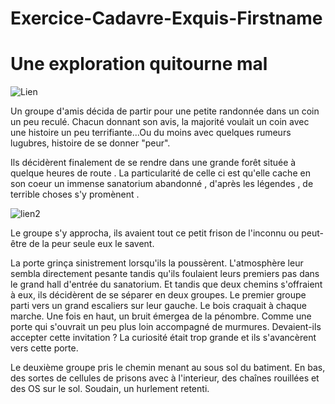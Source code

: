 # Exercice-Cadavre-Exquis-Firstname

# Une exploration quitourne mal

![Lien](https://m.media-amazon.com/images/I/31ZMME7yBQL._AC_.jpg)

Un groupe d'amis décida de partir pour une petite randonnée dans un coin un peu reculé. Chacun donnant son avis, la majorité voulait un coin avec une histoire un peu terrifiante...Ou du moins avec quelques rumeurs lugubres, histoire de se donner "peur".

Ils décidèrent finalement de se rendre dans une grande forêt située à quelque heures de route . La particularité de celle ci est qu'elle cache en son coeur un immense sanatorium abandonné , d'après les légendes , de terrible choses s'y promènent .

![lien2](https://urbexsession.com/wp-content/uploads/2013/10/sanatorium-nestor-pirotte-4-2.jpg)

Le groupe s'y approcha, ils avaient tout ce petit frison de l'inconnu ou peut-être de la peur seule eux le savent.

La porte grinça sinistrement lorsqu'ils la poussèrent. L'atmosphère leur sembla directement pesante tandis qu'ils foulaient leurs premiers pas dans le grand hall d'entrée du sanatorium. Et tandis que deux chemins s'offraient à eux, ils décidèrent de se séparer en deux groupes. Le premier groupe parti vers un grand escaliers sur leur gauche. Le bois craquait à chaque marche. Une fois en haut, un bruit émergea de la pénombre. Comme une porte qui s'ouvrait un peu plus loin accompagné de murmures. Devaient-ils accepter cette invitation ? La curiosité était trop grande et ils s'avancèrent vers cette porte.

Le deuxième groupe pris le chemin menant au sous sol du batiment. En bas, des sortes de cellules de prisons avec à l'interieur, des chaînes rouillées et des OS sur le sol. Soudain, un hurlement retenti.
